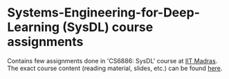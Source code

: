 # Systems-Engineering-for-Deep-Learning (SysDL) course assignments
Contains few assignments done in 'CS6886: SysDL' course at [IIT Madras](https://www.iitm.ac.in/). The exact course content (reading material, slides, etc.) can be found [here](http://www.cse.iitm.ac.in/~pratyush/cs6886.html).
